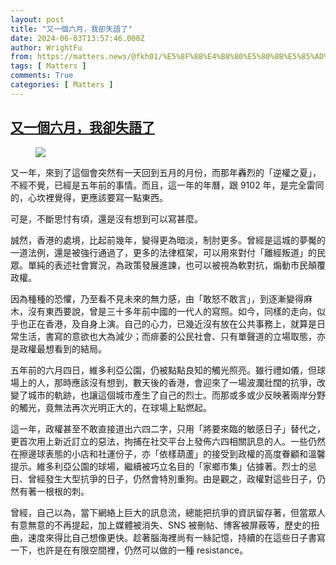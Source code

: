 ```yaml
---
layout: post
title: "又一個六月，我卻失語了"
date: 2024-06-03T13:57:46.000Z
author: WrightFu
from: https://matters.news/@fkh01/%E5%8F%88%E4%B8%80%E5%80%8B%E5%85%AD%E6%9C%88-%E6%88%91%E5%8D%BB%E5%A4%B1%E8%AA%9E%E4%BA%86-bafybeiacalra4prz3xvbnmno6dn4geaveqntlr7srja5zvkctvdlat3ftm
tags: [ Matters ]
comments: True
categories: [ Matters ]
---
```

<!--1717423066000-->
[又一個六月，我卻失語了](https://matters.news/@fkh01/%E5%8F%88%E4%B8%80%E5%80%8B%E5%85%AD%E6%9C%88-%E6%88%91%E5%8D%BB%E5%A4%B1%E8%AA%9E%E4%BA%86-bafybeiacalra4prz3xvbnmno6dn4geaveqntlr7srja5zvkctvdlat3ftm)
------

<div>
<figure class="image"><img src="https://imagedelivery.net/kDRCweMmqLnTPNlbum-pYA/prod/embed/804c4857-c420-4d50-85d9-14d237d2667a.jpeg/public" referrerpolicy="no-referrer"><figcaption></figcaption></figure><p>又一年，來到了這個會突然有一天回到五月的月份，而那年轟烈的「逆權之夏」，不經不覺，已經是五年前的事情。而且，這一年的年曆，跟 9102 年，是完全雷同的，心坎裡覺得，更應該要寫一點東西。</p><p>可是，不斷思忖有頃，還是沒有想到可以寫甚麼。</p><p>誠然，香港的處境，比起前幾年，變得更為暗淡，制肘更多。曾經是這城的夢魘的一道法例，還是被強行通過了，更多的法律框架，可以用來對付「離經叛道」的民眾。單純的表述社會實況，為政策發展進諫，也可以被視為軟對抗，煽動市民顛覆政權。</p><p>因為種種的恐懼，乃至看不見未來的無力感，由「敢怒不敢言」，到逐漸變得麻木，沒有東西要說，曾是三十多年前中國的一代人的寫照。如今，同樣的走向，似乎也正在香港，及自身上演。自己的心力，已幾近沒有放在公共事務上，就算是日常生活，書寫的意欲也大為減少；而痱萎的公民社會、只有單聲道的立場取態，亦是政權最想看到的結局。</p><p>五年前的六月四日，維多利亞公園，仍被點點良知的觸光照亮。雖行禮如儀，但球場上的人，那時應該沒有想到，數天後的香港，會迎來了一場波瀾壯闊的抗爭，改變了城市的軌跡，也讓這個城市產生了自己的烈士。而那或多或少反映著兩岸分野的觸光，竟無法再次光明正大的，在球場上點燃起。</p><p>這一年，政權甚至不敢直接道出六四二字，只用「將要來臨的敏感日子」替代之，更首次用上新近訂立的惡法，拘捕在社交平台上發佈六四相關訊息的人。一些仍然在擦邊球表態的小店和社運份子，亦「依樣葫蘆」的接受到政權的高度眷顧和溫馨提示。維多利亞公園的球場，繼續被巧立名目的「家鄉市集」佔據著。烈士的忌日、曾經發生大型抗爭的日子，仍然會特別重狗。由是觀之，政權對這些日子，仍然有著一根根的刺。</p><p>曾經，自己以為，當下網絡上巨大的訊息流，總能把抗爭的資訊留存著，但當眾人有意無意的不再提起，加上媒體被消失、SNS 被刪帖、博客被屏蔽等，歷史的扭曲，速度來得比自己想像更快。趁著腦海裡尚有一絲記憶，持續的在這些日子書寫一下，也許是在有限空間裡，仍然可以做的一種 resistance。</p>
</div>
